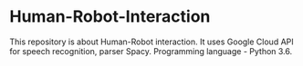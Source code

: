 # Human-Robot-Interaction
This repository is about Human-Robot interaction. It uses Google Cloud API for speech recognition, parser Spacy. Programming language - Python 3.6.
